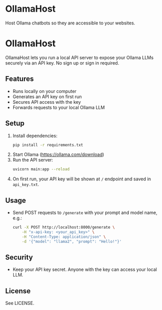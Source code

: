 # OllamaHost
Host Ollama chatbots so they are accessible to your websites.

# OllamaHost

OllamaHost lets you run a local API server to expose your Ollama LLMs securely via an API key. No sign up or sign in required.

## Features
- Runs locally on your computer
- Generates an API key on first run
- Secures API access with the key
- Forwards requests to your local Ollama LLM

## Setup

1. Install dependencies:
	```bash
	pip install -r requirements.txt
	```
2. Start Ollama (https://ollama.com/download)
3. Run the API server:
	```bash
	uvicorn main:app --reload
	```
4. On first run, your API key will be shown at `/` endpoint and saved in `api_key.txt`.

## Usage
- Send POST requests to `/generate` with your prompt and model name, e.g.:
	```bash
	curl -X POST http://localhost:8000/generate \
		-H "x-api-key: <your_api_key>" \
		-H "Content-Type: application/json" \
		-d '{"model": "llama2", "prompt": "Hello!"}'
	```

## Security
- Keep your API key secret. Anyone with the key can access your local LLM.

## License
See LICENSE.
